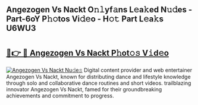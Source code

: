 ## Angezogen Vs Nackt O𝚗𝚕yf𝚊ns L𝚎a𝚔ed N𝚞𝚍es - Part-6oY P𝚑𝚘tos Vi𝚍𝚎o - H𝚘𝚝 Part L𝚎a𝚔s U6WU3

# <h2><a href="http://kfa29do.oniu.top/?m=Angezogen+Vs+Nackt">🔗👉 🔴 Angezogen Vs Nackt P𝚑ot𝚘𝚜 V𝚒d𝚎o</a></h2>

[![Angezogen Vs Nackt Nu𝚍e𝚜](https://i.imgur.com/0qMVB7G.gif)](http://kfa29do.oniu.top/?m=Angezogen+Vs+Nackt)
Digital content provider and web entertainer Angezogen Vs Nackt, known for distributing dance and lifestyle knowledge through solo and collaborative dance routines and short videos. trailblazing innovator Angezogen Vs Nackt, famed for their groundbreaking achievements and commitment to progress.  
